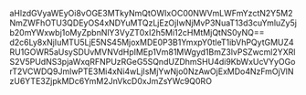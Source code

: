 aHlzdGVyaWEyOi8vOGE3MTkyNmQtOWIxOC00NWVmLWFmYzctN2Y5M2NmZWFhOTU3QDEyOS4xNDYuMTQzLjEzOjIwNjMvP3NuaT13d3cuYmluZy5jb20mYWxwbj1oMyZpbnNlY3VyZT0xI2h5Mi12cHMtMjQtNS0yNQ==
d2c6Ly8xNjIuMTU5LjE5NS45MjoxMDE0P3B1YmxpY0tleT1ibVhPQytGMUZ4RU1GOWR5aUsySDUvMVNVdHpIMEp1Vm81MWgyd1BmZ3lvPSZwcml2YXRlS2V5PUdNS3pjaWxqRFNPUzRGeG5SQndUZDhmSHU4di9KbWxUcVYyOGorT2VCWDQ9JmlwPTE3Mi4xNi4wLjIsMjYwNjo0NzAwOjExMDo4NzFmOjVlNzU6YTE3ZjpkMDc6YmM2JnVkcD0xJmZsYWc9Q0RO
